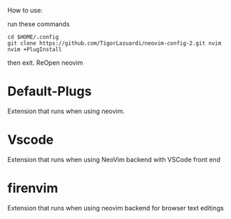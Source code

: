 How to use:

run these commands
```shell
cd $HOME/.config
git clone https://github.com/TigorLazuardi/neovim-config-2.git nvim
nvim +PlugInstall
```
then exit. ReOpen neovim

# Default-Plugs

Extension that runs when using neovim.

# Vscode

Extension that runs when using NeoVim backend with VSCode front end

# firenvim

Extension that runs when using neovim backend for browser text editings
